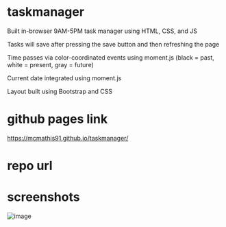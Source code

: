 # taskmanager
Built in-browser 9AM-5PM task manager using HTML, CSS, and JS

Tasks will save after pressing the save button and then refreshing the page

Time passes via color-coordinated events using moment.js (black = past, white = present, gray = future)

Current date integrated using moment.js

Layout built using Bootstrap and CSS

# github pages link
https://mcmathis91.github.io/taskmanager/

# repo url



# screenshots
![image](https://user-images.githubusercontent.com/91574758/157582974-7c7db793-5aea-43a8-b349-9e8e3b6efd60.png)


